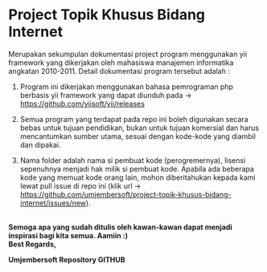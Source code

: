 Project Topik Khusus Bidang Internet
====================================
Merupakan sekumpulan dokumentasi project program menggunakan yii framework yang dikerjakan oleh mahasiswa manajemen informatika angkatan 2010-2011. Detail dokumentasi program tersebut adalah :

1. Program ini dikerjakan menggunakan bahasa pemrograman php berbasis yii framework yang dapat diunduh pada -> https://github.com/yiisoft/yii/releases

2. Semua program yang terdapat pada repo ini boleh digunakan secara bebas untuk tujuan pendidikan, bukan untuk tujuan komersial dan harus mencantumkan sumber utama, sesuai dengan kode-kode yang diambil dan dipakai.

3. Nama folder adalah nama si pembuat kode (perogremernya), lisensi sepenuhnya menjadi hak milik si pembuat kode. Apabila ada beberapa kode yang memuat kode orang lain, mohon diberitahukan kepada kami lewat pull issue di repo ini (klik url -> https://github.com/umjembersoft/project-topik-khusus-bidang-internet/issues/new). 

<br>
<b>Semoga apa yang sudah ditulis oleh kawan-kawan dapat menjadi inspirasi bagi kita semua. Aamiin :)
<br>
Best Regards,
<br>

Umjembersoft Repository GITHUB
